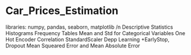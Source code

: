 # Car_Prices_Estimation
libraries: numpy, pandas, seaborn, matplotlib /n
Descriptive Statistics
Histograms
Frequency Tables
Mean and Std for Categorical Variables
One Hot Encoder
Correlation
StandardScaler
Depp Learning
   +EarlyStop, Dropout
Mean Squeared Error and Mean Absolute Error
